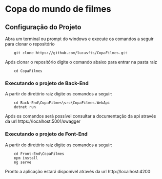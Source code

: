 # Copa do mundo de filmes

## Configuração do Projeto

Abra um terminal ou prompt do windows e execute os comandos a seguir para clonar o repositório
```
    git clone https://github.com/lucasfts/CopaFilmes.git
```
Após clonar o repositório digite o comando abaixo para entrar na pasta raiz
```
    cd CopaFilmes
```

### Executando o projeto de Back-End
A partir do diretório raiz digite os comandos a seguir:
```
    cd Back-End\CopaFilmes\src\CopaFilmes.WebApi
    dotnet run
```
Após os comandos será possível consultar a documentação da api através da url https://localhost:5001/swagger

### Executando o projeto de Font-End
A partir do diretório raiz digite os comandos a seguir:
```
    cd Front-End\CopaFilmes
    npm install
    ng serve
```
Pronto a aplicação estará disponível através da url http://localhost:4200
